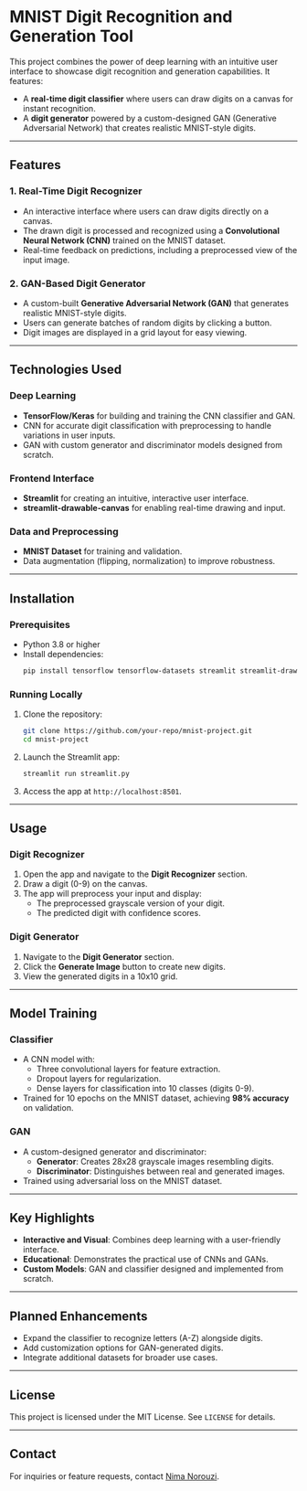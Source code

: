 
# MNIST Digit Recognition and Generation Tool

This project combines the power of deep learning with an intuitive user interface to showcase digit recognition and generation capabilities. It features:
- A **real-time digit classifier** where users can draw digits on a canvas for instant recognition.
- A **digit generator** powered by a custom-designed GAN (Generative Adversarial Network) that creates realistic MNIST-style digits.

---

## Features

### **1. Real-Time Digit Recognizer**
- An interactive interface where users can draw digits directly on a canvas.
- The drawn digit is processed and recognized using a **Convolutional Neural Network (CNN)** trained on the MNIST dataset.
- Real-time feedback on predictions, including a preprocessed view of the input image.

### **2. GAN-Based Digit Generator**
- A custom-built **Generative Adversarial Network (GAN)** that generates realistic MNIST-style digits.
- Users can generate batches of random digits by clicking a button.
- Digit images are displayed in a grid layout for easy viewing.

---

## Technologies Used

### **Deep Learning**
- **TensorFlow/Keras** for building and training the CNN classifier and GAN.
- CNN for accurate digit classification with preprocessing to handle variations in user inputs.
- GAN with custom generator and discriminator models designed from scratch.

### **Frontend Interface**
- **Streamlit** for creating an intuitive, interactive user interface.
- **streamlit-drawable-canvas** for enabling real-time drawing and input.

### **Data and Preprocessing**
- **MNIST Dataset** for training and validation.
- Data augmentation (flipping, normalization) to improve robustness.

---

## Installation

### **Prerequisites**
- Python 3.8 or higher
- Install dependencies:
  ```bash
  pip install tensorflow tensorflow-datasets streamlit streamlit-drawable-canvas matplotlib opencv-python pillow
  ```

### **Running Locally**
1. Clone the repository:
   ```bash
   git clone https://github.com/your-repo/mnist-project.git
   cd mnist-project
   ```
2. Launch the Streamlit app:
   ```bash
   streamlit run streamlit.py
   ```
3. Access the app at `http://localhost:8501`.

---

## Usage

### **Digit Recognizer**
1. Open the app and navigate to the **Digit Recognizer** section.
2. Draw a digit (0-9) on the canvas.
3. The app will preprocess your input and display:
   - The preprocessed grayscale version of your digit.
   - The predicted digit with confidence scores.

### **Digit Generator**
1. Navigate to the **Digit Generator** section.
2. Click the **Generate Image** button to create new digits.
3. View the generated digits in a 10x10 grid.

---

## Model Training

### **Classifier**
- A CNN model with:
  - Three convolutional layers for feature extraction.
  - Dropout layers for regularization.
  - Dense layers for classification into 10 classes (digits 0-9).
- Trained for 10 epochs on the MNIST dataset, achieving **98% accuracy** on validation.

### **GAN**
- A custom-designed generator and discriminator:
  - **Generator**: Creates 28x28 grayscale images resembling digits.
  - **Discriminator**: Distinguishes between real and generated images.
- Trained using adversarial loss on the MNIST dataset.

---

## Key Highlights
- **Interactive and Visual**: Combines deep learning with a user-friendly interface.
- **Educational**: Demonstrates the practical use of CNNs and GANs.
- **Custom Models**: GAN and classifier designed and implemented from scratch.

---

## Planned Enhancements
- Expand the classifier to recognize letters (A-Z) alongside digits.
- Add customization options for GAN-generated digits.
- Integrate additional datasets for broader use cases.

---

## License
This project is licensed under the MIT License. See `LICENSE` for details.

---

## Contact
For inquiries or feature requests, contact [Nima Norouzi](mailto:your-email@example.com).
